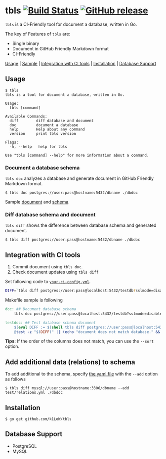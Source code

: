 # tbls [![Build Status](https://travis-ci.org/k1LoW/tbls.svg?branch=master)](https://travis-ci.org/k1LoW/tbls) [![GitHub release](https://img.shields.io/github/release/k1LoW/tbls.svg)](https://github.com/k1LoW/tbls/releases)


`tbls` is a CI-Friendly tool for document a database, written in Go.

The key of Features of `tbls` are:

- Single binary
- Document in GitHub Friendly Markdown format
- CI-Friendly

[Usage](#usage) | [Sample](sample/postgres/) | [Integration with CI tools](#integration-with-ci-tools) | [Installation](#installation) | [Database Support](#database-support)

## Usage

```console
$ tbls
tbls is a tool for document a database, written in Go.

Usage:
  tbls [command]

Available Commands:
  diff        diff database and document
  doc         document a database
  help        Help about any command
  version     print tbls version

Flags:
  -h, --help   help for tbls

Use "tbls [command] --help" for more information about a command.
```

### Document a database schema

`tbls doc` analyzes a database and generate document in GitHub Friendly Markdown format.

```console
$ tbls doc postgres://user:pass@hostname:5432/dbname ./dbdoc
```

Sample [document](sample/postgres/) and [schema](test/pg.sql).

### Diff database schema and document

`tbls diff` shows the difference between database schema and generated document.

```console
$ tbls diff postgres://user:pass@hostname:5432/dbname ./dbdoc
```

## Integration with CI tools

1. Commit document using `tbls doc`.
2. Check document updates using `tbls diff`

Set following code to [`your-ci-config.yml`](.travis.yml).

```sh
DIFF=`tbls diff postgres://user:pass@localhost:5432/testdb?sslmode=disable ./dbdoc` && if [ ! -z "$DIFF" ]; then echo "document does not match database." >&2 ; echo tbls diff postgres://user:pass@localhost:5432/testdb?sslmode=disable ./dbdoc; exit 1; fi
```

Makefile sample is following

``` makefile
doc: ## Document database schema
	tbls doc postgres://user:pass@localhost:5432/testdb?sslmode=disable ./dbdoc

testdoc: ## Test database schema document
	$(eval DIFF := $(shell tbls diff postgres://user:pass@localhost:5432/testdb?sslmode=disable ./dbdoc))
	@test -z "$(DIFF)" || (echo "document does not match database." && postgres://user:pass@localhost:5432/testdb?sslmode=disable ./dbdoc && exit 1)
```

**Tips:** If the order of the columns does not match, you can use the `--sort` option.

## Add additional data (relations) to schema

To add additional to the schema, specify [the yaml file](test/relations.yml) with the `--add` option as follows

``` console
$ tbls diff mysql://user:pass@hostname:3306/dbname --add test/relations.yml ./dbdoc
```

## Installation

```console
$ go get github.com/k1LoW/tbls
```

## Database Support

- PostgreSQL
- MySQL
